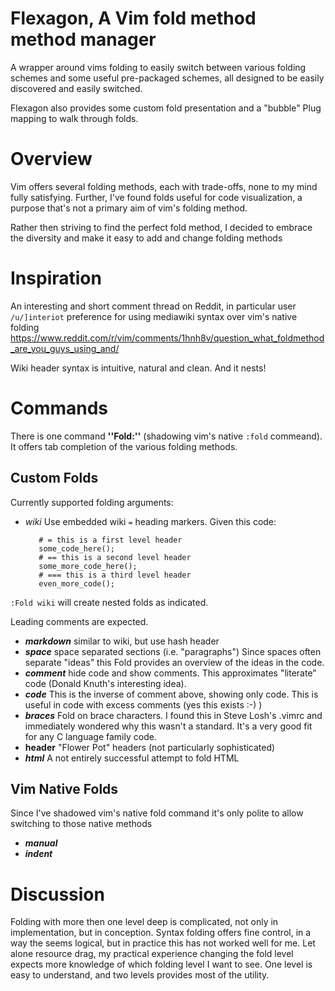 # Flexagon, A Vim fold method method manager

A wrapper around vims folding to easily switch between various folding schemes 
and some useful pre-packaged schemes, all designed to be easily discovered and 
easily switched.

Flexagon also provides some custom fold presentation and a "bubble" Plug 
mapping to walk through folds.

# Overview

Vim offers several folding methods, each with trade-offs, none to my mind fully 
satisfying. Further, I've found folds useful for code visualization, a purpose 
that's not a primary aim of vim's folding method.

Rather then striving to find the perfect fold method, I decided to embrace the 
diversity and make it easy to add and change folding methods

# Inspiration

An interesting and short comment thread on Reddit, in particular user 
``/u/]interiot`` preference for using mediawiki syntax over vim's native 
folding
https://www.reddit.com/r/vim/comments/1hnh8v/question_what_foldmethod_are_you_guys_using_and/

Wiki header syntax is intuitive, natural and clean. And it nests!

# Commands

There is one command **''Fold:''** (shadowing vim's native ``:fold`` commeand). 
It offers tab completion of the various folding methods.


## Custom Folds

Currently supported folding arguments:

* *wiki* Use embedded wiki ``=`` heading markers. Given this code:

         # = this is a first level header
         some_code_here();
         # == this is a second level header
         some_more_code_here();
         # === this is a third level header
         even_more_code();

``:Fold wiki`` will create nested folds as indicated.
    
Leading comments are expected.
     
* ***markdown*** similar to wiki, but use hash header
* ***space*** space separated sections (i.e. "paragraphs")
    Since spaces often separate "ideas" this Fold provides an overview of the 
    ideas in the code.
* ***comment*** hide code and show comments. This approximates "literate" code 
  (Donald Knuth's interesting idea). 
* ***code*** This is the inverse of comment above, showing only code. This is 
  useful in code with excess comments (yes this exists :-) )
* ***braces*** Fold on brace characters. I found this in Steve Losh's .vimrc 
  and immediately wondered why this wasn't a standard. It's a very good fit for 
  any C language family code.
* **header** "Flower Pot" headers (not particularly sophisticated)
* ***html*** A not entirely successful attempt to fold HTML
## Vim Native Folds
Since I've shadowed vim's native fold command it's only polite to allow 
switching to those native methods
* ***manual***
* ***indent***


# Discussion

Folding with more then one level deep is complicated, not only in 
implementation, but in conception. Syntax folding offers fine control, in a way 
the seems logical, but in practice this has not worked well for me. Let alone 
resource drag, my practical experience changing the fold level expects more 
knowledge of which folding level I want to see. One level is easy to 
understand, and two levels provides most of the utility.

